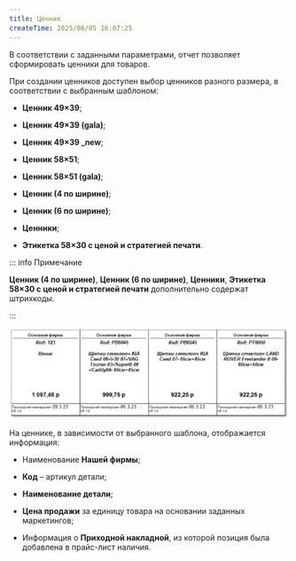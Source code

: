 ```yaml
---
title: Ценник
createTime: 2025/06/05 16:07:25
---
```

В соответствии с заданными параметрами, отчет позволяет сформировать ценники для товаров.

При создании ценников доступен выбор ценников разного размера, в соответствии с выбранным шаблоном:

- **Ценник 49×39**;

- **Ценник 49×39 (gala)**;

- **Ценник 49×39 \_new**;

- **Ценник 58×51**;

- **Ценник 58×51 (gala)**;

- **Ценник (4 по ширине)**;

- **Ценник (6 по ширине)**;

- **Ценники**;

- **Этикетка 58×30 с ценой и стратегией печати**.

::: info Примечание

**Ценник (4 по ширине)**, **Ценник (6 по ширине)**, **Ценники**, **Этикетка 58×30 с ценой и стратегией печати** дополнительно содержат штрихкоды.

:::

![](../../../../assets/work/three/118.png)

На ценнике, в зависимости от выбранного шаблона, отображается информация:

- Наименование **Нашей фирмы**;

- **Код** – артикул детали;

- **Наименование детали**;

- **Цена продажи** за единицу товара на основании заданных маркетингов;

- Информация о **Приходной накладной**, из которой позиция была добавлена в прайс-лист наличия.